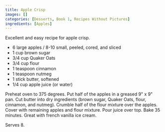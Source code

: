 ```yaml
---
title: Apple Crisp
images: []
categories: [Desserts, Book 1, Recipes Without Pictures]
ingredients: [Apples]
---
```


Excellent and easy recipe for apple crisp.

-   6 large apples / 8-10 small, peeled, cored, and sliced
-   1 cup brown sugar
-   3/4 cup Quaker Oats
-   3/4 cup flour
-   1 teaspoon cinnamon
-   1 teaspoon nutmeg
-   1 stick butter, softened
-   1/4 cup apple juice (or water)

Preheat oven to 375 degrees. Put half of the apples in a greased 9" x 9"
pan. Cut butter into dry ingredients (brown sugar, Quaker Oats, flour,
cinnamon, and nutmeg). Crumble half of the flour mixture over the
apples. Cover with remaining apples and flour mixture. Pour juice over
top. Bake 35 minutes. Great with french vanilla ice cream.

Serves 8.

  
